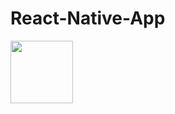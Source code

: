 # React-Native-App

<img src="https://github.com/favicon.ico](https://github.com/gtsad/React-Native-App/blob/master/Screenshot_20230126-123136_Expo%20Go.jpg" width="100">
